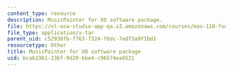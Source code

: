 ```yaml
---
content_type: resource
description: MusicPainter for XO software package.
file: https://ol-ocw-studio-app-qa.s3.amazonaws.com/courses/mas-110-fundamentals-of-computational-media-design-fall-2008/bcab23b123bf9d20bbe4c96574ea6521_Musicpainter.tar
file_type: application/x-tar
parent_uid: c52938fb-f763-7324-f6dc-7edf3a9f1bd1
resourcetype: Other
title: MusicPainter for XO software package
uid: bcab23b1-23bf-9d20-bbe4-c96574ea6521
---
```

